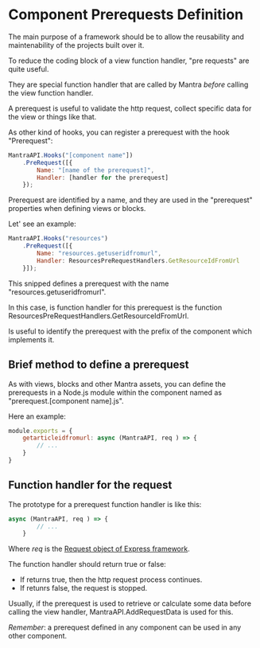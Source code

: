 # Component Prerequests Definition

The main purpose of a framework should be to allow the reusability and maintenability of the projects built over it.

To reduce the coding block of a view function handler, "pre requests" are quite useful.

They are special function handler that are called by Mantra *before* calling the view function handler.

A prerequest is useful to validate the http request, collect specific data for the view or things like that.

As other kind of hooks, you can register a prerequest with the hook "Prerequest":

```js
MantraAPI.Hooks("[component name"])
    .PreRequest([{
        Name: "[name of the prerequest]",
        Handler: [handler for the prerequest]
    });
```

Prerequest are identified by a name, and they are used in the "prerequest" properties when defining views or blocks.

Let' see an example:

```js
MantraAPI.Hooks("resources")
    .PreRequest([{
        Name: "resources.getuseridfromurl",
        Handler: ResourcesPreRequestHandlers.GetResourceIdFromUrl
    }]);
```

This snipped defines a prerequest with the name "resources.getuseridfromurl".

In this case, is function handler for this prerequest is the function ResourcesPreRequestHandlers.GetResourceIdFromUrl.

Is useful to identify the prerequest with the prefix of the component which implements it.

## Brief method to define a prerequest
As with views, blocks and other Mantra assets, you can define the prerequests in a Node.js module within the component named as "prerequest.[component name].js".

Here an example:

```js
module.exports = {
    getarticleidfromurl: async (MantraAPI, req ) => {
        // ...
    }
}
```

## Function handler for the request

The prototype for a prerequest function handler is like this:

```js
async (MantraAPI, req ) => {
        // ...
    }
```

Where *req* is the [Request object of Express framework](https://expressjs.com/en/4x/api.html#req).

The function handler should return true or false:

* If returns true, then the http request process continues.
* If retunrs false, the request is stopped.

Usually, if the prerequest is used to retrieve or calculate some data before calling the view handler, MantraAPI.AddRequestData is used for this.

*Remember*: a prerequest defined in any component can be used in any other component.